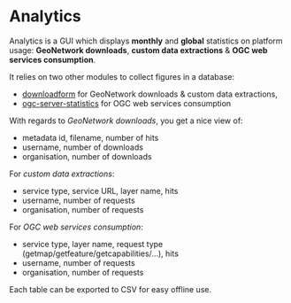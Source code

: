 Analytics
=========

Analytics is a GUI which displays **monthly** and **global** statistics on platform usage: **GeoNetwork downloads**, **custom data extractions** & **OGC web services consumption**.


It relies on two other modules to collect figures in a database:
 * [downloadform](downloadform/README.md) for GeoNetwork downloads & custom data extractions,
 * [ogc-server-statistics](ogc-server-statistics/README.md) for OGC web services consumption


With regards to *GeoNetwork downloads*, you get a nice view of:
 * metadata id, filename, number of hits
 * username, number of downloads
 * organisation, number of downloads

For *custom data extractions*:
 * service type, service URL, layer name, hits
 * username, number of requests
 * organisation, number of requests
 
For *OGC web services consumption*:
 * service type, layer name, request type (getmap/getfeature/getcapabilities/...), hits
 * username, number of requests
 * organisation, number of requests

Each table can be exported to CSV for easy offline use.